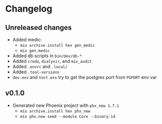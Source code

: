 # Changelog

## Unreleased changes

- Added medic:
  - `mix archive.install hex gen_medic`
  - `mix gen.medic`
- Added db scripts in `bin/dev/db-*`
- Added `credo`, `dialyxir`, and `mix_audit`
- Added `.envrc` and `.local/`
- Added `.tool-versions`
- `dev.exs` and `test.exs` try to get the postgres port from `PGPORT` env var

## v0.1.0

- Generated new Phoenix project with `phx_new 1.7.1`
  - `mix archive.install hex phx_new`
  - `mix phx.new seed --module Core --binary-id`
